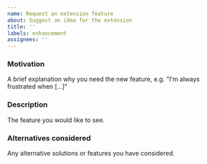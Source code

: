 ```yaml
---
name: Request an extension feature
about: Suggest an idea for the extension
title: ''
labels: enhancement
assignees: ''
---
```


### Motivation

A brief explanation why you need the new feature, e.g. "I'm always frustrated when [...]"

### Description

The feature you would like to see.

### Alternatives considered

Any alternative solutions or features you have considered.
